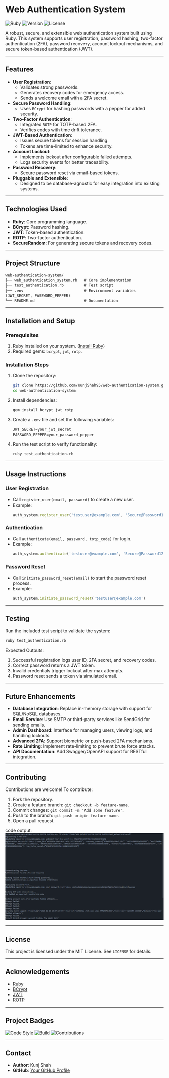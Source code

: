# Web Authentication System

![Ruby](https://img.shields.io/badge/Ruby-3.2.0-red.svg) ![Version](https://img.shields.io/badge/Version-1.0.0-blue) ![License](https://img.shields.io/badge/License-MIT-green.svg)

A robust, secure, and extensible web authentication system built using Ruby. This system supports user registration, password hashing, two-factor authentication (2FA), password recovery, account lockout mechanisms, and secure token-based authentication (JWT).

---

## **Features**

- **User Registration**:
  - Validates strong passwords.
  - Generates recovery codes for emergency access.
  - Sends a welcome email with a 2FA secret.
- **Secure Password Handling**:
  - Uses `BCrypt` for hashing passwords with a pepper for added security.
- **Two-Factor Authentication**:
  - Integrated `ROTP` for TOTP-based 2FA.
  - Verifies codes with time drift tolerance.
- **JWT-Based Authentication**:
  - Issues secure tokens for session handling.
  - Tokens are time-limited to enhance security.
- **Account Lockout**:
  - Implements lockout after configurable failed attempts.
  - Logs security events for better traceability.
- **Password Recovery**:
  - Secure password reset via email-based tokens.
- **Pluggable and Extensible**:
  - Designed to be database-agnostic for easy integration into existing systems.

---

## **Technologies Used**

- **Ruby**: Core programming language.
- **BCrypt**: Password hashing.
- **JWT**: Token-based authentication.
- **ROTP**: Two-factor authentication.
- **SecureRandom**: For generating secure tokens and recovery codes.

---

## **Project Structure**

```
web-authentication-system/
├── web_authentication_system.rb   # Core implementation
├── test_authentication.rb         # Test script
├── .env                           # Environment variables (JWT_SECRET, PASSWORD_PEPPER)
└── README.md                      # Documentation
```

---

## **Installation and Setup**

### Prerequisites

1. Ruby installed on your system. ([Install Ruby](https://www.ruby-lang.org/en/downloads/))
2. Required gems: `bcrypt`, `jwt`, `rotp`.

### Installation Steps

1. Clone the repository:

   ```bash
   git clone https://github.com/KunjShah95/web-authentication-system.git
   cd web-authentication-system
   ```

2. Install dependencies:

   ```bash
   gem install bcrypt jwt rotp
   ```

3. Create a `.env` file and set the following variables:

   ```env
   JWT_SECRET=your_jwt_secret
   PASSWORD_PEPPER=your_password_pepper
   ```

4. Run the test script to verify functionality:
   ```bash
   ruby test_authentication.rb
   ```

---

## **Usage Instructions**

### User Registration

- Call `register_user(email, password)` to create a new user.
- Example:
  ```ruby
  auth_system.register_user('testuser@example.com', 'Secure@Password123')
  ```

### Authentication

- Call `authenticate(email, password, totp_code)` for login.
- Example:
  ```ruby
  auth_system.authenticate('testuser@example.com', 'Secure@Password123', '123456')
  ```

### Password Reset

- Call `initiate_password_reset(email)` to start the password reset process.
- Example:
  ```ruby
  auth_system.initiate_password_reset('testuser@example.com')
  ```

---

## **Testing**

Run the included test script to validate the system:

```bash
ruby test_authentication.rb
```

Expected Outputs:

1. Successful registration logs user ID, 2FA secret, and recovery codes.
2. Correct password returns a JWT token.
3. Invalid credentials trigger lockout after max attempts.
4. Password reset sends a token via simulated email.

---

## **Future Enhancements**

- **Database Integration**: Replace in-memory storage with support for SQL/NoSQL databases.
- **Email Service**: Use SMTP or third-party services like SendGrid for sending emails.
- **Admin Dashboard**: Interface for managing users, viewing logs, and handling lockouts.
- **Advanced 2FA**: Support biometric or push-based 2FA mechanisms.
- **Rate Limiting**: Implement rate-limiting to prevent brute force attacks.
- **API Documentation**: Add Swagger/OpenAPI support for RESTful integration.

---

## **Contributing**

Contributions are welcome! To contribute:

1. Fork the repository.
2. Create a feature branch: `git checkout -b feature-name`.
3. Commit changes: `git commit -m 'Add some feature'`.
4. Push to the branch: `git push origin feature-name`.
5. Open a pull request.

code output:
![alt text](image.png)

---

## **License**

This project is licensed under the MIT License. See `LICENSE` for details.

---

## **Acknowledgements**

- [Ruby](https://www.ruby-lang.org/)
- [BCrypt](https://github.com/codahale/bcrypt-ruby)
- [JWT](https://jwt.io/)
- [ROTP](https://github.com/mdp/rotp)

---

## **Project Badges**

![Code Style](https://img.shields.io/badge/code%20style-rubocop-blue)
![Build](https://img.shields.io/badge/build-passing-green)
![Contributions](https://img.shields.io/badge/contributions-welcome-brightgreen)

---

## **Contact**

- **Author**: Kunj Shah
- **GitHub**: [Your GitHub Profile](https://github.com/KunjShah95)
